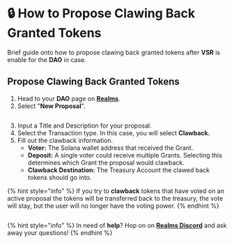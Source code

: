 # 🔒 How to Propose Clawing Back Granted Tokens

Brief guide onto how to propose clawing back granted tokens after **VSR** is enable for the **DAO** in case.

## Propose Clawing Back Granted Tokens

1. Head to your **DAO** page on [**Realms**](https://realms.today/).
2. Select "**New Proposal**".

<figure><img src="https://i.imgur.com/Y5DKcjw.png" alt=""><figcaption></figcaption></figure>

3. Input a Title and Description for your proposal.
4. Select the Transaction type. In this case, you will select **Clawback.**
5. Fill out the clawback information.
   * **Voter:** The Solana wallet address that received the Grant.
   * **Deposit:** A single voter could receive multiple Grants. Selecting this determines which Grant the proposal would clawback.
   * **Clawback Destination:** The Treasury Account the clawed back tokens should go into.

{% hint style="info" %}
If you try to **clawback** tokens that have voted on an active proposal the tokens will be transferred back to the treasury, the vote will stay, but the user will no longer have the voting power.
{% endhint %}

<figure><img src="https://i.imgur.com/3xzYD2l.png" alt=""><figcaption></figcaption></figure>

{% hint style="info" %}
In need of **help**? Hop on on [**Realms Discord**](https://discord.com/invite/VsPbrK2hJk) and ask away your questions!
{% endhint %}
